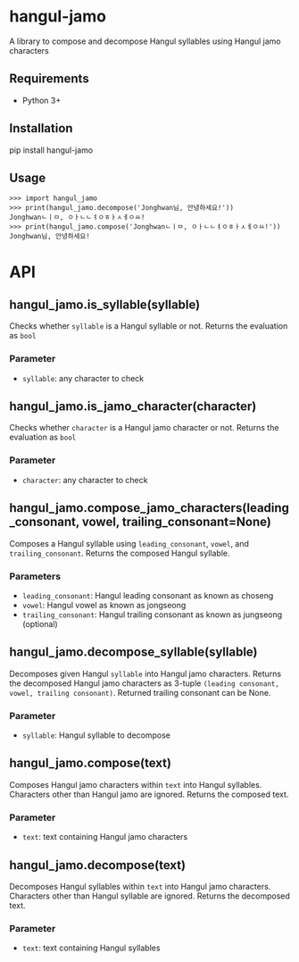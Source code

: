 # hangul-jamo
A library to compose and decompose Hangul syllables using Hangul jamo characters

## Requirements
- Python 3+

## Installation
  pip install hangul-jamo

## Usage
    >>> import hangul_jamo
    >>> print(hangul_jamo.decompose('Jonghwan님, 안녕하세요!'))
    Jonghwanㄴㅣㅁ, ㅇㅏㄴㄴㅕㅇㅎㅏㅅㅔㅇㅛ!
    >>> print(hangul_jamo.compose('Jonghwanㄴㅣㅁ, ㅇㅏㄴㄴㅕㅇㅎㅏㅅㅔㅇㅛ!'))
    Jonghwan님, 안녕하세요!

# API
## hangul_jamo.is_syllable(syllable)
Checks whether `syllable` is a Hangul syllable or not. Returns the evaluation as `bool`
### Parameter
- `syllable`: any character to check

## hangul_jamo.is_jamo_character(character)
Checks whether `character` is a Hangul jamo character or not. Returns the evaluation as `bool`
### Parameter
- `character`: any character to check

## hangul_jamo.compose_jamo_characters(leading_consonant, vowel, trailing_consonant=None)
Composes a Hangul syllable using `leading_consonant`, `vowel`, and `trailing_consonant`. Returns the composed Hangul syllable.
### Parameters
- `leading_consonant`: Hangul leading consonant as known as choseng
- `vowel`: Hangul vowel as known as jongseong
- `trailing_consonant`: Hangul trailing consonant as known as jungseong (optional)

## hangul_jamo.decompose_syllable(syllable)
Decomposes given Hangul `syllable` into Hangul jamo characters. Returns the decomposed Hangul jamo characters as 3-tuple `(leading consonant, vowel, trailing consonant)`. Returned trailing consonant can be None.
### Parameter
- `syllable`: Hangul syllable to decompose

## hangul_jamo.compose(text)
Composes Hangul jamo characters within `text` into Hangul syllables. Characters other than Hangul jamo are ignored. Returns the composed text.
### Parameter
- `text`: text containing Hangul jamo characters

## hangul_jamo.decompose(text)
Decomposes Hangul syllables within `text` into Hangul jamo characters. Characters other than Hangul syllable are ignored. Returns the decomposed text.
### Parameter
- `text`: text containing Hangul syllables
